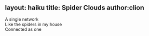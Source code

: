 layout: haiku
title: Spider Clouds
author:clion
---

A single network<br>
Like the spiders in my house<br>
Connected as one<br>